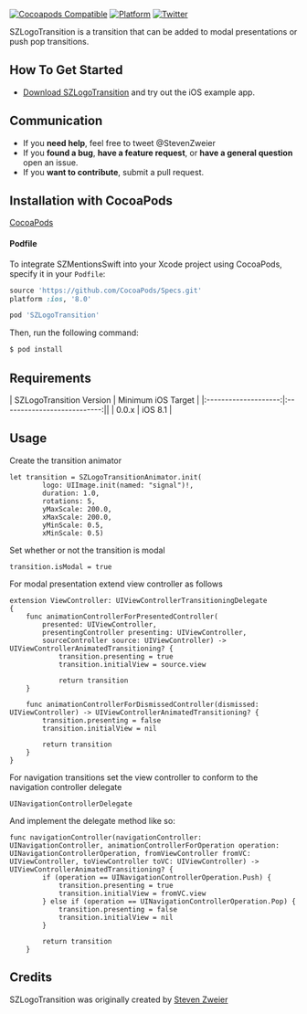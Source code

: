 [![Cocoapods Compatible](https://img.shields.io/cocoapods/v/SZLogoTransition.svg)](https://img.shields.io/cocoapods/v/SZMentionsSwift.svg)
[![Platform](https://img.shields.io/cocoapods/p/SZLogoTransition.svg?style=flat)](http://cocoadocs.org/docsets/SZMentionsSwift)
[![Twitter](https://img.shields.io/badge/twitter-@StevenZweier-blue.svg?style=flat)](http://twitter.com/StevenZweier)

SZLogoTransition is a transition that can be added to modal presentations or push pop transitions.

## How To Get Started

- [Download SZLogoTransition](https://github.com/szweier/SZLogoTransition/archive/master.zip) and try out the iOS example app. 

## Communication

- If you **need help**, feel free to tweet @StevenZweier
- If you **found a bug**, **have a feature request**, or **have a general question** open an issue.
- If you **want to contribute**, submit a pull request.

## Installation with CocoaPods

[CocoaPods](http://cocoapods.org) 

#### Podfile

To integrate SZMentionsSwift into your Xcode project using CocoaPods, specify it in your `Podfile`:

```ruby
source 'https://github.com/CocoaPods/Specs.git'
platform :ios, '8.0'

pod 'SZLogoTransition'
```

Then, run the following command:

```bash
$ pod install
```

## Requirements

| SZLogoTransition Version | Minimum iOS Target |
|:--------------------:|:---------------------------:||
| 0.0.x | iOS 8.1 |

## Usage

Create the transition animator


```objc
let transition = SZLogoTransitionAnimator.init(
        logo: UIImage.init(named: "signal")!,
        duration: 1.0,
        rotations: 5,
        yMaxScale: 200.0,
        xMaxScale: 200.0,
        yMinScale: 0.5,
        xMinScale: 0.5)
```
        
Set whether or not the transition is modal

`transition.isModal = true`

For modal presentation extend view controller as follows

```objc
extension ViewController: UIViewControllerTransitioningDelegate
{
    func animationControllerForPresentedController(
        presented: UIViewController,
        presentingController presenting: UIViewController,
        sourceController source: UIViewController) -> UIViewControllerAnimatedTransitioning? {
            transition.presenting = true
            transition.initialView = source.view

            return transition
    }

    func animationControllerForDismissedController(dismissed: UIViewController) -> UIViewControllerAnimatedTransitioning? {
        transition.presenting = false
        transition.initialView = nil
        
        return transition
    }
}
```

For navigation transitions set the view controller to conform to the navigation controller delegate


`UINavigationControllerDelegate`

And implement the delegate method like so:

```objc
func navigationController(navigationController: UINavigationController, animationControllerForOperation operation: UINavigationControllerOperation, fromViewController fromVC: UIViewController, toViewController toVC: UIViewController) -> UIViewControllerAnimatedTransitioning? {
        if (operation == UINavigationControllerOperation.Push) {
            transition.presenting = true
            transition.initialView = fromVC.view
        } else if (operation == UINavigationControllerOperation.Pop) {
            transition.presenting = false
            transition.initialView = nil
        }

        return transition
    }
```
    

## Credits

SZLogoTransition was originally created by [Steven Zweier](http://twitter.com/StevenZweier)
